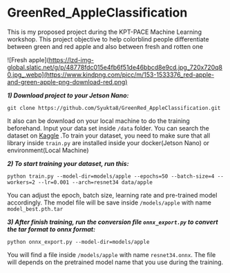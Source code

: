# GreenRed_AppleClassification
This is my proposed project during the KPT-PACE Machine Learning workshop. This project objective to help colorblind people differentiate between green and red apple and also between fresh and rotten one

![Fresh apple](https://lzd-img-global.slatic.net/g/p/48778fdc015e4fb6f51de46bbcd8e9cd.jpg_720x720q80.jpg_.webp](https://www.kindpng.com/picc/m/153-1533376_red-apple-and-green-apple-png-download-red.png)

***1) Download project to your Jetson Nano:***
```
git clone https://github.com/Syukta8/GreenRed_AppleClassification.git
```

It also can be download on your local machine to do the training beforehand. Input your data set inside `/data` folder. You can search the dataset on [Kaggle](https://www.kaggle.com/datasets?search=apple+fruit)
.To train your dataset, you need to make sure that all library inside `train.py` are installed inside your docker(Jetson Nano) or environment(Local Machine)

***2) To start training your dataset, run this:***
```
python train.py --model-dir=models/apple --epochs=50 --batch-size=4 --workers=2 --lr=0.001 --arch=resnet34 data/apple
```
You can adjust the epoch, batch size, learning rate and pre-trained model accordingly. The model file will be save inside `/models/apple` with name `model_best.pth.tar`

***3) After finish training, run the conversion file `onnx_export.py` to convert the tar format to onnx format:***
```
python onnx_export.py --model-dir=models/apple
```
You will find a file inside `/models/apple` with name `resnet34.onnx`. The file will depends on the pretrained model name that you use during the training.
